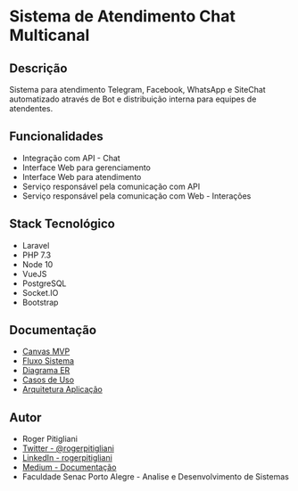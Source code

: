 # Sistema de Atendimento Chat Multicanal

## Descrição
Sistema para atendimento Telegram, Facebook, WhatsApp e SiteChat automatizado através de Bot e distribuição interna para equipes de atendentes.

## Funcionalidades
- Integração com API - Chat
- Interface Web para gerenciamento
- Interface Web para atendimento
- Serviço responsável pela comunicação com API
- Serviço responsável pela comunicação com Web - Interações

## Stack Tecnológico 
- Laravel
- PHP 7.3
- Node 10
- VueJS
- PostgreSQL
- Socket.IO
- Bootstrap

## Documentação
- [Canvas MVP](https://github.com/rogerpitigliani/projetoads/blob/master/documentacao/Canvas_MVP.pdf)
- [Fluxo Sistema](https://github.com/rogerpitigliani/projetoads/blob/master/documentacao/FluxoAplicacao.png)
- [Diagrama ER](https://github.com/rogerpitigliani/projetoads/blob/master/documentacao/DiagramaER.PNG)
- [Casos de Uso](https://github.com/rogerpitigliani/projetoads/blob/master/documentacao/DiagramaCasosDeUso.png)
- [Arquitetura Aplicação](https://github.com/rogerpitigliani/projetoads/blob/master/documentacao/FluxoInternoAplicacao.png)

## Autor
- Roger Pitigliani
- [Twitter - @rogerpitigliani](https://twitter.com/rogerpitigliani)
- [LinkedIn - rogerpitigliani](https://www.linkedin.com/in/rogerpitigliani/)
- [Medium - Documentação](https://medium.com/@rogerpitigliani/gateway-mensageiro-1f96e7fc67b8)
- Faculdade Senac Porto Alegre - Analise e Desenvolvimento de Sistemas
